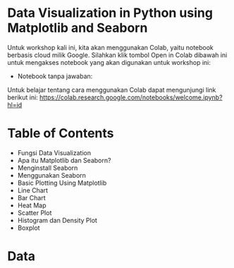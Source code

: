 # Data Visualization in Python using Matplotlib and Seaborn
Untuk workshop kali ini, kita akan menggunakan Colab, yaitu notebook berbasis cloud milik Google. Silahkan klik tombol Open in Colab dibawah ini untuk mengakses notebook yang akan digunakan untuk workshop ini:
- Notebook tanpa jawaban: 

Untuk belajar tentang cara menggunakan Colab dapat mengunjungi link berikut ini: https://colab.research.google.com/notebooks/welcome.ipynb?hl=id

# Table of Contents
- Fungsi Data Visualization
- Apa itu Matplotlib dan Seaborn?
- Menginstall Seaborn
- Menggunakan Seaborn
- Basic Plotting Using Matplotlib
- Line Chart
- Bar Chart
- Heat Map
- Scatter Plot
- Histogram dan Density Plot
- Boxplot

# Data

